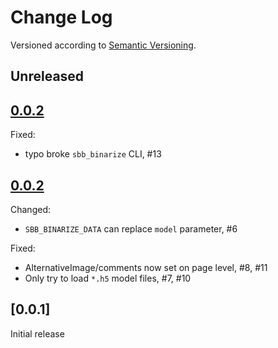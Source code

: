 Change Log
==========
Versioned according to [Semantic Versioning](http://semver.org/).

## Unreleased

## [0.0.2]

Fixed:

  * typo broke `sbb_binarize` CLI, #13

## [0.0.2]

Changed:

  * `SBB_BINARIZE_DATA` can replace `model` parameter, #6

Fixed:

  * AlternativeImage/comments now set on page level, #8, #11
  * Only try to load `*.h5` model files, #7, #10

## [0.0.1]

Initial release

<!-- link-labels -->
[0.0.2]: ../../compare/v0.0.1...v0.0.2
